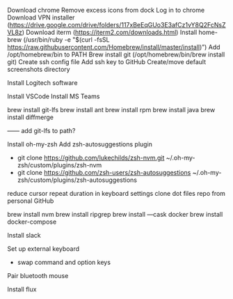 Download chrome
Remove excess icons from dock
Log in to chrome
Download VPN installer (https://drive.google.com/drive/folders/117xBeEqGUo3E3afCz1vY8Q2FcNsZVL8z)
Download iterm (https://iterm2.com/downloads.html)
Install home-brew (/usr/bin/ruby -e "$(curl -fsSL https://raw.githubusercontent.com/Homebrew/install/master/install)”)
Add /opt/homebrew/bin to PATH
Brew install git (/opt/homebrew/bin/brew install git)
Create ssh config file
Add ssh key to GitHub
Create/move default screenshots directory

Install Logitech software

Install VSCode
Install MS Teams

brew install git-lfs
brew install ant
brew install rpm
brew install java
brew install diffmerge

—— add git-lfs to path?

Install oh-my-zsh
Add zsh-autosuggestions plugin
 - git clone https://github.com/lukechilds/zsh-nvm.git ~/.oh-my-zsh/custom/plugins/zsh-nvm
 - git clone https://github.com/zsh-users/zsh-autosuggestions ~/.oh-my-zsh/custom/plugins/zsh-autosuggestions

reduce cursor repeat duration in keyboard settings
clone dot files repo from personal GitHub

brew install nvm
brew install ripgrep
brew install —cask docker
brew install docker-compose

Install slack

Set up external keyboard
 - swap command and option keys

Pair bluetooth mouse

Install flux


